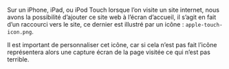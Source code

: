 Sur un iPhone, iPad, ou iPod Touch lorsque l’on visite un site internet, nous avons la possibilité d’ajouter ce site web à l’écran d’accueil, il s’agit en fait d’un raccourci vers le site, ce dernier est illustré par un icône : `apple-touch-icon.png`.

Il est important de personnaliser cet icône, car si cela n’est pas fait l’icône représentera alors une capture écran de la page visitée ce qui n’est pas terrible.